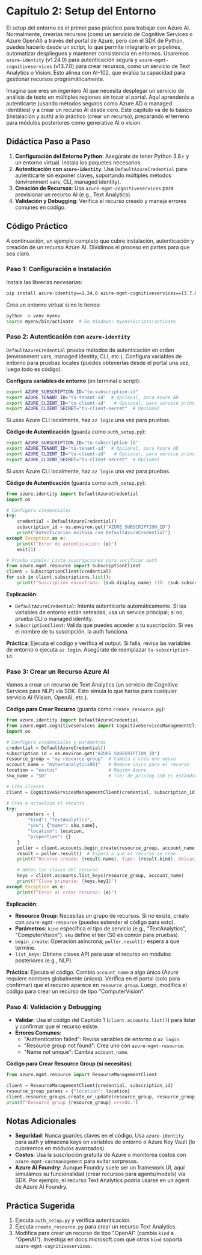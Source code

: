 # Capítulo 2: Setup del Entorno

El setup del entorno es el primer paso práctico para trabajar con Azure AI. Normalmente, crearías recursos (como un servicio de Cognitive Services o Azure OpenAI) a través del portal de Azure, pero con el SDK de Python, puedes hacerlo desde un script, lo que permite integrarlo en pipelines, automatizar despliegues y mantener consistencia en entornos. Usaremos `azure-identity` (v1.24.0) para autenticación segura y `azure-mgmt-cognitiveservices` (v13.7.0) para crear recursos, como un servicio de Text Analytics o Vision. Esto alinea con AI-102, que evalúa tu capacidad para gestionar recursos programáticamente.

Imagina que eres un ingeniero AI que necesita desplegar un servicio de análisis de texto en múltiples regiones sin tocar el portal. Aquí aprenderás a autenticarte (usando métodos seguros como Azure AD o managed identities) y a crear un recurso AI desde cero. Este capítulo va de lo básico (instalación y auth) a lo práctico (crear un recurso), preparando el terreno para módulos posteriores como generative AI o vision.

## Didáctica Paso a Paso

1. **Configuración del Entorno Python**: Asegúrate de tener Python 3.8+ y un entorno virtual. Instala los paquetes necesarios.
2. **Autenticación con `azure-identity`**: Usa `DefaultAzureCredential` para autenticarte sin exponer claves, soportando múltiples métodos (environment vars, CLI, managed identity).
3. **Creación de Recursos**: Usa `azure-mgmt-cognitiveservices` para provisionar un recurso AI (e.g., Text Analytics).
4. **Validación y Debugging**: Verifica el recurso creado y maneja errores comunes en código.

## Código Práctico

A continuación, un ejemplo completo que cubre instalación, autenticación y creación de un recurso Azure AI. Dividimos el proceso en partes para que sea claro.

### Paso 1: Configuración e Instalación

Instala las librerías necesarias:

```bash
pip install azure-identity==1.24.0 azure-mgmt-cognitiveservices==13.7.0 azure-core==1.35.0
```

Crea un entorno virtual si no lo tienes:

```bash
python -m venv myenv
source myenv/bin/activate  # En Windows: myenv\Scripts\activate
```

### Paso 2: Autenticación con `azure-identity`

`DefaultAzureCredential` prueba métodos de autenticación en orden (environment vars, managed identity, CLI, etc.). Configura variables de entorno para pruebas locales (puedes obtenerlas desde el portal una vez, luego todo es código).

**Configura variables de entorno** (en terminal o script):

```bash
export AZURE_SUBSCRIPTION_ID="tu-subscription-id"
export AZURE_TENANT_ID="tu-tenant-id"  # Opcional, para Azure AD
export AZURE_CLIENT_ID="tu-client-id"   # Opcional, para service principal
export AZURE_CLIENT_SECRET="tu-client-secret"  # Opcional
```

Si usas Azure CLI localmente, haz `az login` una vez para pruebas.

**Código de Autenticación** (guarda como `auth_setup.py`):

```bash
export AZURE_SUBSCRIPTION_ID="tu-subscription-id"
export AZURE_TENANT_ID="tu-tenant-id"  # Opcional, para Azure AD
export AZURE_CLIENT_ID="tu-client-id"   # Opcional, para service principal
export AZURE_CLIENT_SECRET="tu-client-secret"  # Opcional
```

Si usas Azure CLI localmente, haz `az login` una vez para pruebas.

**Código de Autenticación** (guarda como `auth_setup.py`):

```python
from azure.identity import DefaultAzureCredential
import os

# Configura credenciales
try:
    credential = DefaultAzureCredential()
    subscription_id = os.environ.get("AZURE_SUBSCRIPTION_ID")
    print("Autenticación exitosa con DefaultAzureCredential")
except Exception as e:
    print(f"Error de autenticación: {e}")
    exit(1)

# Prueba simple: Lista suscripciones para verificar auth
from azure.mgmt.resource import SubscriptionClient
client = SubscriptionClient(credential)
for sub in client.subscriptions.list():
    print(f"Suscripción encontrada: {sub.display_name} (ID: {sub.subscription_id})")
```

**Explicación**:

- `DefaultAzureCredential`: Intenta autenticarte automáticamente. Si las variables de entorno están seteadas, usa un service principal; si no, prueba CLI o managed identity.
- `SubscriptionClient`: Valida que puedes acceder a tu suscripción. Si ves el nombre de tu suscripción, la auth funciona.

**Práctica**: Ejecuta el código y verifica el output. Si falla, revisa las variables de entorno o ejecuta `az login`. Asegúrate de reemplazar `tu-subscription-id`.

### Paso 3: Crear un Recurso Azure AI

Vamos a crear un recurso de Text Analytics (un servicio de Cognitive Services para NLP) vía SDK. Esto simula lo que harías para cualquier servicio AI (Vision, OpenAI, etc.).

**Código para Crear Recurso** (guarda como `create_resource.py`):

```python
from azure.identity import DefaultAzureCredential
from azure.mgmt.cognitiveservices import CognitiveServicesManagementClient
import os

# Configura credenciales y parámetros
credential = DefaultAzureCredential()
subscription_id = os.environ.get("AZURE_SUBSCRIPTION_ID")
resource_group = "my-resource-group"  # Cambia o crea uno nuevo
account_name = "mytextanalytics001"   # Nombre único para el recurso
location = "eastus"                   # Región Azure
sku_name = "S0"                       # Tier de pricing (S0 es estándar)

# Crea cliente
client = CognitiveServicesManagementClient(credential, subscription_id)

# Crea o actualiza el recurso
try:
    parameters = {
        "kind": "TextAnalytics",
        "sku": {"name": sku_name},
        "location": location,
        "properties": {}
    }
    poller = client.accounts.begin_create(resource_group, account_name, parameters)
    result = poller.result()  # Espera a que el recurso se cree
    print(f"Recurso creado: {result.name}, Tipo: {result.kind}, Ubicación: {result.location}")

    # Obtén las claves del recurso
    keys = client.accounts.list_keys(resource_group, account_name)
    print(f"Clave primaria: {keys.key1}")
except Exception as e:
    print(f"Error al crear recurso: {e}")
```

**Explicación**:

- **Resource Group**: Necesitas un grupo de recursos. Si no existe, créalo con `azure-mgmt-resource` (puedes extender el código para esto).
- **Parámetros**: `kind` especifica el tipo de servicio (e.g., "TextAnalytics", "ComputerVision"). `sku` define el tier (S0 es común para pruebas).
- `begin_create`: Operación asíncrona; `poller.result()` espera a que termine.
- `list_keys`: Obtiene claves API para usar el recurso en módulos posteriores (e.g., NLP).

**Práctica**: Ejecuta el código. Cambia `account_name` a algo único (Azure requiere nombres globalmente únicos). Verifica en el portal (solo para confirmar) que el recurso aparece en `resource_group`. Luego, modifica el código para crear un recurso de tipo "ComputerVision".

### Paso 4: Validación y Debugging

- **Validar**: Usa el código del Capítulo 1 (`client.accounts.list()`) para listar y confirmar que el recurso existe.
- **Errores Comunes**:
  - "Authentication failed": Revisa variables de entorno o `az login`.
  - "Resource group not found": Crea uno con `azure-mgmt-resource`.
  - "Name not unique": Cambia `account_name`.

**Código para Crear Resource Group (si necesitas)**:

```python
from azure.mgmt.resource import ResourceManagementClient

client = ResourceManagementClient(credential, subscription_id)
resource_group_params = {"location": location}
client.resource_groups.create_or_update(resource_group, resource_group_params)
print(f"Resource group {resource_group} creado.")
```

## Notas Adicionales

- **Seguridad**: Nunca guardes claves en el código. Usa `azure-identity` para auth y almacena keys en variables de entorno o Azure Key Vault (lo cubriremos en módulos avanzados).
- **Costos**: Usa la suscripción gratuita de Azure o monitorea costos con `azure-mgmt-costmanagement` para evitar sorpresas.
- **Azure AI Foundry**: Aunque Foundry suele ser un framework UI, aquí simulamos su funcionalidad (crear recursos para agents/models) vía SDK. Por ejemplo, el recurso Text Analytics podría usarse en un agent de Azure AI Foundry.

## Práctica Sugerida

1. Ejecuta `auth_setup.py` y verifica autenticación.
2. Ejecuta `create_resource.py` para crear un recurso Text Analytics.
3. Modifica para crear un recurso de tipo "OpenAI" (cambia `kind` a "OpenAI"). Investiga en docs.microsoft.com qué otros `kind` soporta `azure-mgmt-cognitiveservices`.
